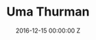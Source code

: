 ---
title: Uma Thurman
date: 2016-12-15 00:00:00 Z
position: 1
image: "/uploads/uma-thurman-feature.jpg"
images:
- "/uploads/uma-thurman-01.jpg"
- "/uploads/uma-thurman-02.jpg"
- "/uploads/uma-thurman-03.jpg"
- "/uploads/uma-thurman-04.jpg"
publication: Harper's Bazaar UK
photographer: Alexi Lubomirski
is-featured:
layout: project
---
